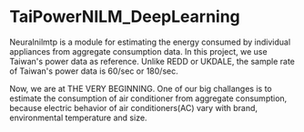 # TaiPowerNILM_DeepLearning
Neuralnilmtp is a module for estimating the energy consumed by individual appliances from aggregate consumption data. In this project, we use Taiwan's power data as reference. Unlike REDD or UKDALE, the sample rate of Taiwan's power data is 60/sec or 180/sec.

Now, we are at THE VERY BEGINNING. One of our big challanges is to estimate the consumption of air conditioner from aggregate consumption, because electric behavior of air conditioners(AC) vary with brand, environmental temperature and size.
